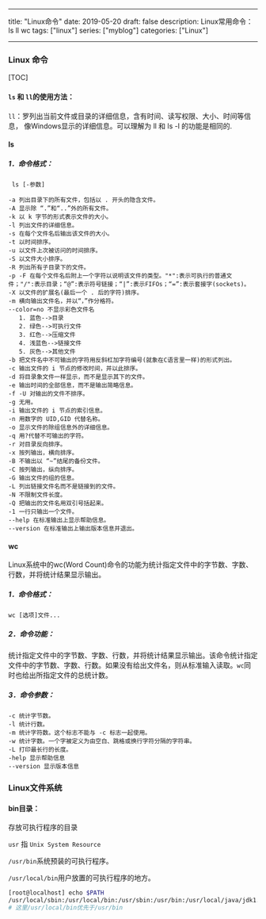 

---
title: "Linux命令"
date: 2019-05-20
draft: false
description: Linux常用命令：ls ll wc
tags: ["linux"]
series: ["myblog"]
categories: ["Linux"]

---


### Linux 命令 

[TOC]

#### `ls` 和 `ll`的使用方法：
`ll`：罗列出当前文件或目录的详细信息，含有时间、读写权限、大小、时间等信息，
像Windows显示的详细信息。可以理解为 ll 和 ls -l 的功能是相同的.

#### ls
##### 1．命令格式：
` ls [-参数]`

```
-a 列出目录下的所有文件，包括以 . 开头的隐含文件。
-A 显示除 “.”和“..”外的所有文件。
-k 以 k 字节的形式表示文件的大小。
-l 列出文件的详细信息。
-s 在每个文件名后输出该文件的大小。
-t 以时间排序。
-u 以文件上次被访问的时间排序。
-S 以文件大小排序。
-R 列出所有子目录下的文件。
-p -F 在每个文件名后附上一个字符以说明该文件的类型。"*":表示可执行的普通文件；"/":表示目录；“@”:表示符号链接；“|”:表示FIFOs；“=”:表示套接字(sockets)。
-X 以文件的扩展名(最后一个 . 后的字符)排序。
-m 横向输出文件名，并以“，”作分格符。
--color=no 不显示彩色文件名
   1. 蓝色-->目录
   2. 绿色-->可执行文件
   3. 红色-->压缩文件
   4. 浅蓝色-->链接文件
   5. 灰色-->其他文件 
-b 把文件名中不可输出的字符用反斜杠加字符编号(就象在C语言里一样)的形式列出。
-c 输出文件的 i 节点的修改时间，并以此排序。
-d 将目录象文件一样显示，而不是显示其下的文件。
-e 输出时间的全部信息，而不是输出简略信息。
-f -U 对输出的文件不排序。
-g 无用。
-i 输出文件的 i 节点的索引信息。
-n 用数字的 UID,GID 代替名称。
-o 显示文件的除组信息外的详细信息。
-q 用?代替不可输出的字符。
-r 对目录反向排序。
-x 按列输出，横向排序。
-B 不输出以 “~”结尾的备份文件。
-C 按列输出，纵向排序。
-G 输出文件的组的信息。
-L 列出链接文件名而不是链接到的文件。
-N 不限制文件长度。
-Q 把输出的文件名用双引号括起来。
-1 一行只输出一个文件。
--help 在标准输出上显示帮助信息。
--version 在标准输出上输出版本信息并退出。
```

#### wc

Linux系统中的wc(Word Count)命令的功能为统计指定文件中的字节数、字数、行数，并将统计结果显示输出。

##### 1．命令格式：

```
wc [选项]文件...
```
##### 2．命令功能：

统计指定文件中的字节数、字数、行数，并将统计结果显示输出。该命令统计指定文件中的字节数、字数、行数。如果没有给出文件名，则从标准输入读取。`wc`同时也给出所指定文件的总统计数。

##### 3．命令参数：

```
-c 统计字节数。
-l 统计行数。
-m 统计字符数。这个标志不能与 -c 标志一起使用。
-w 统计字数。一个字被定义为由空白、跳格或换行字符分隔的字符串。
-L 打印最长行的长度。
-help 显示帮助信息
--version 显示版本信息
```

### Linux文件系统

#### bin目录：

存放可执行程序的目录

`usr` 指 `Unix System Resource`

`/usr/bin`系统预装的可执行程序。

`/usr/local/bin`用户放置的可执行程序的地方。

```sh
[root@localhost] echo $PATH
/usr/local/sbin:/usr/local/bin:/usr/sbin:/usr/bin:/usr/local/java/jdk1.8.0_161/bin:/usr/local/java/jdk1.8.0_161//bin:/root/bin
# 这里/usr/local/bin优先于/usr/bin
```



